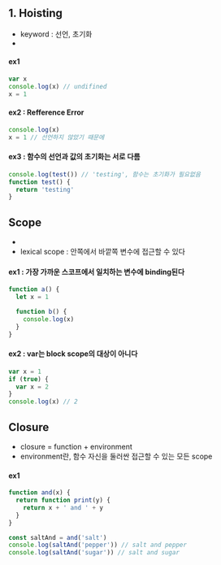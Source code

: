 ## 1. Hoisting

- keyword : 선언, 초기화
-

#### ex1

```js
var x
console.log(x) // undifined
x = 1
```

#### ex2 : Refference Error

```js
console.log(x)
x = 1 // 선언하지 않았기 때문에
```

#### ex3 : 함수의 선언과 값의 초기화는 서로 다름

```js
console.log(test()) // 'testing', 함수는 초기화가 필요없음
function test() {
  return 'testing'
}
```

## Scope

-
- lexical scope : 안쪽에서 바깥쪽 변수에 접근할 수 있다

#### ex1 : 가장 가까운 스코프에서 일치하는 변수에 binding된다

```js
function a() {
  let x = 1

  function b() {
    console.log(x)
  }
}
```

#### ex2 : var는 block scope의 대상이 아니다

```js
var x = 1
if (true) {
  var x = 2
}
console.log(x) // 2
```

## Closure

- closure = function + environment
- environment란, 함수 자신을 둘러싼 접근할 수 있는 모든 scope

#### ex1

```js
function and(x) {
  return function print(y) {
    return x + ' and ' + y
  }
}

const saltAnd = and('salt')
console.log(saltAnd('pepper')) // salt and pepper
console.log(saltAnd('sugar')) // salt and sugar
```
